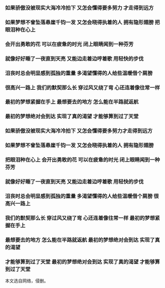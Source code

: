 ### 如果骄傲没被现实大海冷冷拍下  又怎会懂得要多努力  才走得到远方
### 如果梦想不曾坠落悬崖千钧一发  又怎会晓得执着的人  拥有隐形翅膀 把眼泪种在心上
### 会开出勇敢的花  可以在疲惫的时光 闭上眼睛闻到一种芬芳
### 就像好好睡了一夜直到天亮  又能边走着边哼着歌  用轻快的步伐
### 沮丧时总会明显感到孤独的重量 多渴望懂得的人给些温暖借个肩膀
### 很高兴一路上  我们的默契那么长  穿过风又绕了弯 心还连着像往常一样
### 最初的梦想紧握在手上  最想要去的地方  怎么能在半路就返航
### 最初的梦想绝对会到达  实现了真的渴望  才能够算到过了天堂
### 如果骄傲没被现实大海冷冷拍下  又怎会懂得要多努力才走得到远方
### 如果梦想不曾坠落悬崖千钧一发  又怎会晓得执着的人  拥有隐形翅膀
### 把眼泪种在心上 会开出勇敢的花 可以在疲惫的时光 闭上眼睛闻到一种芬芳
### 就像好好睡了一夜直到天亮  又能边走着边哼着歌  用轻快的步伐
### 沮丧时总会明显感到孤独的重量  多渴望懂得的人给些温暖借个肩膀  很高兴一路上
### 我们的默契那么长  穿过风又绕了弯  心还连着像往常一样  最初的梦想紧握在手上
### 最想要去的地方  怎么能在半路就返航  最初的梦想绝对会到达  实现了真的渴望
### 才能够算到过了天堂  最初的梦想绝对会到达  实现了真的渴望  才能够算到过了天堂
本文选自网络，侵删。
